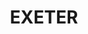 ---
lastmod: '2025-04-06T06:05:20+00:00'
latitude: -34.711848
layout: suburb
longitude: 150.13033
postcode: '2579'
state: NSW
title: EXETER
url: /nsw/exeter/
---